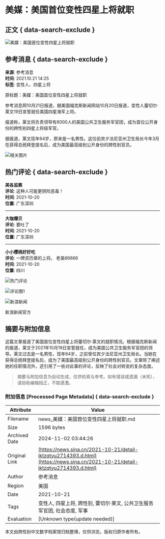 # 美媒：美国首位变性四星上将就职

## 正文 { data-search-exclude }


![美媒：美国首位变性四星上将就职](https://n.sinaimg.cn/sinakd10200/360/w180h180/20221208/4beb-82bb39e0eb95b37325e30443608deca9.jpg)

## 参考消息 { data-search-exclude }

**来源**: 参考消息  
**时间**: 2021.10.21 14:25  
**标签**: 变性人、四星上将

原标题：美媒：美国首位变性四星上将就职

参考消息网10月21日报道，据美国福克斯新闻网站10月20日报道，变性人蕾切尔·莱文19日宣誓就任美国四星海军上将。

报道称，莱文将负责领导有6000人的美国公共卫生服务军官团，成为首位公开身份的跨性别四星上将级军官。

据报道，莱文现年64岁，原来是一名男性。这位前宾夕法尼亚州卫生局长今年3月在获得总统拜登提名后，成为美国最高级别公开身份的跨性别官员。

![相关图片](https://n.sinaimg.cn/default/2fb77759/20151125/320X320.png)

## 热门评论 { data-search-exclude }

**美各监察**  
**评论**: 这种人可能更阴险恶毒！  
**时间**: 2021-10-20  
**位置**: 广东深圳

---

**大咖爆贝**  
**评论**: 要吐了  
**时间**: 2021-10-20  
**位置**: 广东深圳

---

**小小樱桃好好吃**  
**评论**: 一牌资历章的上将。 老美66666  
**时间**: 2021-10-20  
**位置**: 四川

![热门评论](https://tvax2.sinaimg.cn/crop.0.179.1080.1080.50/006P90Galy8garahtlfrhj30u013zju5.jpg)

![评论图1](https://tvax2.sinaimg.cn/crop.0.0.1080.1080.50/bb2700f5ly8gswd2bj14uj20u00u0jwm.jpg)

![新浪新闻](https://n.sinaimg.cn/default/80905340/20200331/sinalogo.png)

新浪新闻官方
<!-- tcd_original_link https://news.sina.cn/2021-10-21/detail-iktzqtyu2714393.d.html -->
## 摘要与附加信息

<!-- tcd_abstract -->
这篇文章报道了美国首位变性四星上将蕾切尔·莱文的就职情况。根据福克斯新闻的报道，莱文于2021年10月19日宣誓就任，成为美国公共卫生服务军官团的领导。莱文过去是一名男性，现年64岁，之前曾任宾夕法尼亚州卫生局长。当她在获得总统拜登提名后，成为了美国最高级别公开身份的跨性别官员。文章除了阐述她的任职情况外，还引用了一些对此事的评论，反映了社会对转变的复杂态度。
<!-- tcd_abstract_end -->

> 摘要与附加信息为自动生成，仅供检索与参考。如有错误或遗漏（未知），请协助编辑指正，不胜感激。

### 附加信息 [Processed Page Metadata] { data-search-exclude }

| Attribute       | Value                                  |
|-----------------|----------------------------------------|
| Filename        | news_美媒：美国首位变性四星上将就职.md                             |
| Size            | 1596 bytes                           |
| Archived Date   | 2024-11-02 03:44:26                             |
| Original Link   | [https://news.sina.cn/2021-10-21/detail-iktzqtyu2714393.d.html](https://news.sina.cn/2021-10-21/detail-iktzqtyu2714393.d.html)                       |
| Author          | 参考消息                               |
| Region          | 美国                               |
| Date            | 2021-10-21                                 |
| Tags            | 变性人, 四星上将, 跨性别, 蕾切尔·莱文, 公共卫生服务军官团, 社会态度, 军事                                 |
| Evaluation            | [Unknown type(update needed)]                                 |
<!-- tcd_table_end -->

本文由跨性别中文数字档案馆归档整理，仅供浏览。版权归原作者所有。
